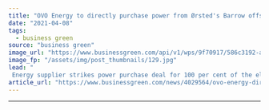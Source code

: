 ```yaml
---
title: "OVO Energy to directly purchase power from Ørsted's Barrow offshore wind farm"
date: "2021-04-08"
tags: 
  - business green
source: "business green"
image_url: "https://www.businessgreen.com/api/v1/wps/9f70917/586c3192-a25d-4d1d-bd44-e432a092ea57/1/Barrow-Aerial-2-2-185x114.jpg"
image_fp: "/assets/img/post_thumbnails/129.jpg"
lead: "
 Energy supplier strikes power purchase deal for 100 per cent of the electricity generated from the 90MW Irish Sea wind farm ..."
article_url: "https://www.businessgreen.com/news/4029564/ovo-energy-directly-purchase-power-orsted-barrow-offshore-wind-farm"
---
```


---
